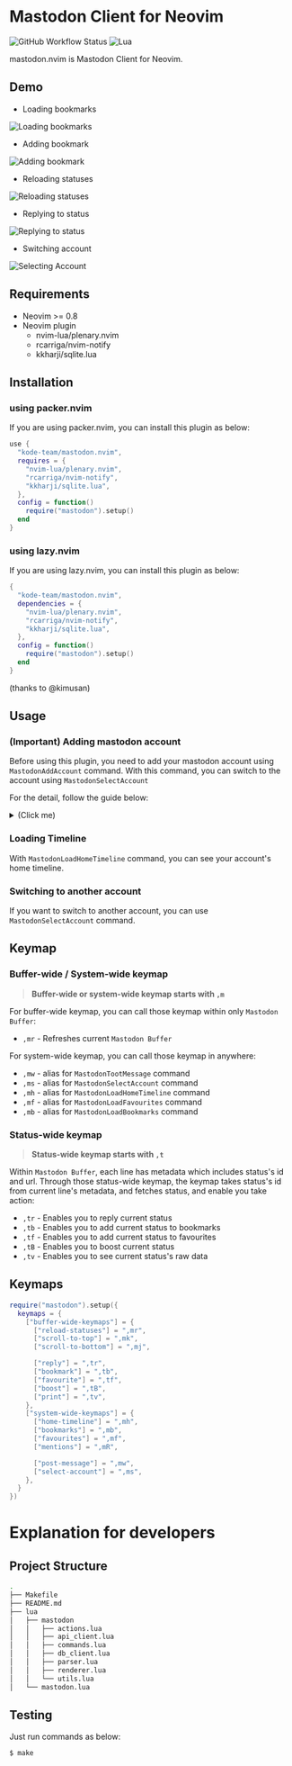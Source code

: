 
# Mastodon Client for Neovim

![GitHub Workflow Status](https://img.shields.io/github/workflow/status/ellisonleao/nvim-plugin-template/default?style=for-the-badge)
![Lua](https://img.shields.io/badge/Made%20with%20Lua-blueviolet.svg?style=for-the-badge&logo=lua)

mastodon.nvim is Mastodon Client for Neovim.

## Demo

* Loading bookmarks

![Loading bookmarks](assets/keymap-for-load-bookmark.gif)

* Adding bookmark

![Adding bookmark](assets/keymap-for-add-bookmark.gif)

* Reloading statuses

![Reloading statuses](assets/keymap-for-reload-status.gif)

* Replying to status

![Replying to status](assets/keymap-for-reply.gif)

* Switching account

![Selecting Account](assets/keymap-for-select-account.gif)

## Requirements

* Neovim >= 0.8
* Neovim plugin
  * nvim-lua/plenary.nvim
  * rcarriga/nvim-notify
  * kkharji/sqlite.lua

## Installation

### using packer.nvim

If you are using packer.nvim, you can install this plugin as below:

```lua
use {
  "kode-team/mastodon.nvim",
  requires = {
    "nvim-lua/plenary.nvim",
    "rcarriga/nvim-notify",
    "kkharji/sqlite.lua",
  },
  config = function()
    require("mastodon").setup()
  end
}
```

### using lazy.nvim

If you are using lazy.nvim, you can install this plugin as below:

```lua
{
  "kode-team/mastodon.nvim",
  dependencies = {
    "nvim-lua/plenary.nvim",
    "rcarriga/nvim-notify",
    "kkharji/sqlite.lua",
  },
  config = function()
    require("mastodon").setup()
  end
}
```

(thanks to @kimusan)

## Usage


### (Important) Adding mastodon account

Before using this plugin, you need to add your mastodon account using `MastodonAddAccount` command. With this command, you can switch to the account using `MastodonSelectAccount`

For the detail, follow the guide below:

<details>
  <summary>(Click me)</summary>

1) Go to `/settings/applications`, and Click `New Application` button

![adding-account-browser-step-1](assets/adding-account-browser-1.png)

2) Fill in the form freely and Check proper permissions as below

![adding-account-browser-step-2](assets/adding-account-browser-2.png)


3) After creating new application, Copy the `ACCESS TOKEN`

![adding-account-browser-step-3](assets/adding-account-browser-3.png)

4) Go back to the neovim, and Enter `:MastodonAddAccount`

![adding-account-cmd-step-1](assets/adding-account-cmd-1.png)

5) Enter your mastodon instance's url

![adding-account-cmd-step-2](assets/adding-account-cmd-2.png)

6) Enter your access token

![adding-account-cmd-step-3](assets/adding-account-cmd-3.png)

7) After adding account, make sure that your mastodon account is available. Switch to your account using `:MastodonSelectAccount` command, and Watch your home timeline using `:MastodonLoadHomeTimeline` command. That's all!

</details>


### Loading Timeline

With `MastodonLoadHomeTimeline` command, you can see your account's home timeline.

### Switching to another account

If you want to switch to another account, you can use `MastodonSelectAccount` command.


## Keymap

### Buffer-wide / System-wide keymap

> **Buffer-wide or system-wide keymap starts with `,m`**

For buffer-wide keymap, you can call those keymap within only `Mastodon Buffer`:

* `,mr` - Refreshes current `Mastodon Buffer`

For system-wide keymap, you can call those keymap in anywhere:

* `,mw` - alias for `MastodonTootMessage` command
* `,ms` - alias for `MastodonSelectAccount` command
* `,mh` - alias for `MastodonLoadHomeTimeline` command
* `,mf` - alias for `MastodonLoadFavourites` command
* `,mb` - alias for `MastodonLoadBookmarks` command


### Status-wide keymap

> **Status-wide keymap starts with `,t`**

Within `Mastodon Buffer`, each line has metadata which includes status's id and url. Through those status-wide keymap, the keymap takes status's id from current line's metadata, and fetches status, and enable you take action:

* `,tr` - Enables you to reply current status
* `,tb` - Enables you to add current status to bookmarks
* `,tf` - Enables you to add current status to favourites
* `,tB` - Enables you to boost current status
* `,tv` - Enables you to see current status's raw data

## Keymaps

```lua
require("mastodon").setup({
  keymaps = {
    ["buffer-wide-keymaps"] = {
      ["reload-statuses"] = ",mr",
      ["scroll-to-top"] = ",mk",
      ["scroll-to-bottom"] = ",mj",

      ["reply"] = ",tr",
      ["bookmark"] = ",tb",
      ["favourite"] = ",tf",
      ["boost"] = ",tB",
      ["print"] = ",tv",
    },
    ["system-wide-keymaps"] = {
      ["home-timeline"] = ",mh",
      ["bookmarks"] = ",mb",
      ["favourites"] = ",mf",
      ["mentions"] = ",mR",

      ["post-message"] = ",mw",
      ["select-account"] = ",ms",
    },
  }
})
```

# Explanation for developers


## Project Structure

```sh
.
├── Makefile
├── README.md
├── lua
│   ├── mastodon
│   │   ├── actions.lua
│   │   ├── api_client.lua
│   │   ├── commands.lua
│   │   ├── db_client.lua
│   │   ├── parser.lua
│   │   ├── renderer.lua
│   │   └── utils.lua
│   └── mastodon.lua
```

## Testing

Just run commands as below:

```sh
$ make
```

